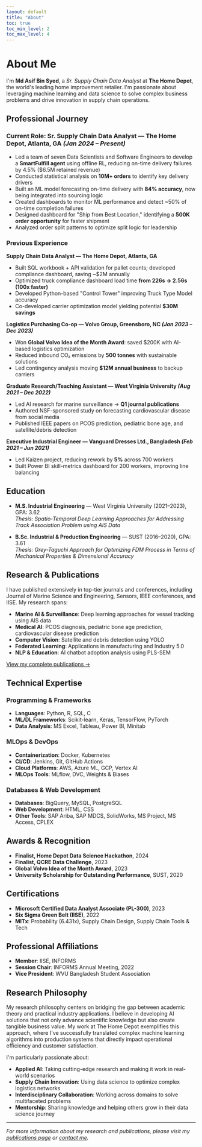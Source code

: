 ```yaml
---
layout: default
title: "About"
toc: true
toc_min_level: 2
toc_max_level: 4
---
```


# About Me

I'm **Md Asif Bin Syed**, a *Sr. Supply Chain Data Analyst* at **The Home Depot**, the world's leading home improvement retailer. I'm passionate about leveraging machine learning and data science to solve complex business problems and drive innovation in supply chain operations.

## Professional Journey

### Current Role: Sr. Supply Chain Data Analyst — The Home Depot, Atlanta, GA *(Jan 2024 – Present)*

- Led a team of seven Data Scientists and Software Engineers to develop a **SmartFulfill agent** using offline RL, reducing on-time delivery failures by 4.5% ($6.5M retained revenue)
- Conducted statistical analysis on **10M+ orders** to identify key delivery drivers
- Built an ML model forecasting on-time delivery with **84% accuracy**, now being integrated into sourcing logic
- Created dashboards to monitor ML performance and detect ~50% of on-time completion failures
- Designed dashboard for "Ship from Best Location," identifying a **500K order opportunity** for faster shipment
- Analyzed order split patterns to optimize split logic for leadership

### Previous Experience

**Supply Chain Data Analyst — The Home Depot, Atlanta, GA**
- Built SQL workbook + API validation for pallet counts; developed compliance dashboard, saving ~$2M annually
- Optimized truck compliance dashboard load time **from 226s → 2.56s (100x faster)**
- Developed Python-based "Control Tower" improving Truck Type Model accuracy
- Co-developed carrier optimization model yielding potential **$30M savings**

**Logistics Purchasing Co-op — Volvo Group, Greensboro, NC *(Jan 2023 – Dec 2023)***
- Won **Global Volvo Idea of the Month Award**: saved $200K with AI-based logistics optimization
- Reduced inbound CO₂ emissions by **500 tonnes** with sustainable solutions
- Led contingency analysis moving **$12M annual business** to backup carriers

**Graduate Research/Teaching Assistant — West Virginia University *(Aug 2021 – Dec 2022)***
- Led AI research for marine surveillance → **Q1 journal publications**
- Authored NSF-sponsored study on forecasting cardiovascular disease from social media
- Published IEEE papers on PCOS prediction, pediatric bone age, and satellite/debris detection

**Executive Industrial Engineer — Vanguard Dresses Ltd., Bangladesh *(Feb 2021 – Jun 2021)***
- Led Kaizen project, reducing rework by **5%** across 700 workers
- Built Power BI skill-metrics dashboard for 200 workers, improving line balancing

## Education

- **M.S. Industrial Engineering** — West Virginia University (2021–2023), GPA: 3.62  
  *Thesis: Spatio-Temporal Deep Learning Approaches for Addressing Track Association Problem using AIS Data*

- **B.Sc. Industrial & Production Engineering** — SUST (2016–2020), GPA: 3.61  
  *Thesis: Grey-Taguchi Approach for Optimizing FDM Process in Terms of Mechanical Properties & Dimensional Accuracy*

## Research & Publications

I have published extensively in top-tier journals and conferences, including Journal of Marine Science and Engineering, Sensors, IEEE conferences, and IISE. My research spans:

- **Marine AI & Surveillance**: Deep learning approaches for vessel tracking using AIS data
- **Medical AI**: PCOS diagnosis, pediatric bone age prediction, cardiovascular disease prediction
- **Computer Vision**: Satellite and debris detection using YOLO
- **Federated Learning**: Applications in manufacturing and Industry 5.0
- **NLP & Education**: AI chatbot adoption analysis using PLS-SEM

[View my complete publications →](publications)

## Technical Expertise

### Programming & Frameworks
- **Languages**: Python, R, SQL, C
- **ML/DL Frameworks**: Scikit-learn, Keras, TensorFlow, PyTorch
- **Data Analysis**: MS Excel, Tableau, Power BI, Minitab

### MLOps & DevOps
- **Containerization**: Docker, Kubernetes
- **CI/CD**: Jenkins, Git, GitHub Actions
- **Cloud Platforms**: AWS, Azure ML, GCP, Vertex AI
- **MLOps Tools**: MLflow, DVC, Weights & Biases

### Databases & Web Development
- **Databases**: BigQuery, MySQL, PostgreSQL
- **Web Development**: HTML, CSS
- **Other Tools**: SAP Ariba, SAP MDCS, SolidWorks, MS Project, MS Access, CPLEX

## Awards & Recognition

- **Finalist, Home Depot Data Science Hackathon**, 2024
- **Finalist, QCRE Data Challenge**, 2023
- **Global Volvo Idea of the Month Award**, 2023
- **University Scholarship for Outstanding Performance**, SUST, 2020

## Certifications

- **Microsoft Certified Data Analyst Associate (PL-300)**, 2023
- **Six Sigma Green Belt (IISE)**, 2022
- **MITx**: Probability (6.431x), Supply Chain Design, Supply Chain Tools & Tech

## Professional Affiliations

- **Member**: IISE, INFORMS
- **Session Chair**: INFORMS Annual Meeting, 2022
- **Vice President**: WVU Bangladesh Student Association

## Research Philosophy

My research philosophy centers on bridging the gap between academic theory and practical industry applications. I believe in developing AI solutions that not only advance scientific knowledge but also create tangible business value. My work at The Home Depot exemplifies this approach, where I've successfully translated complex machine learning algorithms into production systems that directly impact operational efficiency and customer satisfaction.

I'm particularly passionate about:
- **Applied AI**: Taking cutting-edge research and making it work in real-world scenarios
- **Supply Chain Innovation**: Using data science to optimize complex logistics networks
- **Interdisciplinary Collaboration**: Working across domains to solve multifaceted problems
- **Mentorship**: Sharing knowledge and helping others grow in their data science journey

---

*For more information about my research and publications, please visit my [publications page](publications) or [contact me](contact).*
